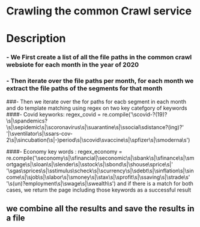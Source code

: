 # Crawling the common Crawl service
# Description
### -  We First  create a list of  all the file paths in the common crawl websiote for each month in the year of 2020
### - Then  iterate over the file paths per month, for each month we extract the file paths of the segments for that month 
###- Then we iterate over the  for paths for eacb segment in each month and do template matching using regex  on two key catefgory of keywords
####- Covid keyworks:
regex_covid = re.compile('\scovid-?(19)?\s|\spandemics?\s|\sepidemic\s|\scoronavirus\s|\suarantine\s|\ssocial\sdistance?(ing)?'
                         '|\sventilator\s|\ssars-cov-2\s|\sincubation(\s|-)period\s|\scovid\svaccine\s|\spfizer\s|\smoderna\s')


####- Economy key words :
regex_economy = re.compile('\seconomy\s|\sfinancial|\seconomic\s|\sbank\s|\sfinance\s|\smortgage\s|\sloan\s|\slender\s|\sstock\s|\sbond\s|\shouse\sprice\s|'
                           '\sgas\sprices\s|\sstimulus\scheck\s|\scurrency\s|\sdebt\s|\sinflation\s|\sincome\s|\sjob\s|\slabor\s|\smoney\s|\stax\s|\sprofit\s|\ssaving\s|\strade\s'
                           '\s(un)?employment\s|\swage\s|\swealth\s')
and if there is a match for both cases, we return the page including those keywords  as a successful result
## we combine all the results and save the results in a file
